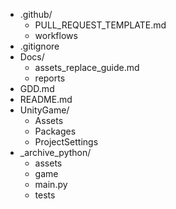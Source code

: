- .github/
  - PULL_REQUEST_TEMPLATE.md
  - workflows
- .gitignore
- Docs/
  - assets_replace_guide.md
  - reports
- GDD.md
- README.md
- UnityGame/
  - Assets
  - Packages
  - ProjectSettings
- _archive_python/
  - assets
  - game
  - main.py
  - tests
